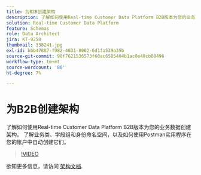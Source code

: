 ```yaml
---
title: 为B2B创建架构
description: 了解如何使用Real-time Customer Data Platform B2B版本为您的业务数据创建架构。
solution: Real-time Customer Data Platform
feature: Schemas
role: Data Architect
jira: KT-9258
thumbnail: 338241.jpg
exl-id: bbb47887-f982-4831-8002-6d1fa539a39b
source-git-commit: 90f7621536573f60ac6585404b1ac0e49cb08496
workflow-type: tm+mt
source-wordcount: '80'
ht-degree: 7%

---
```


# 为B2B创建架构

了解如何使用Real-time Customer Data Platform B2B版本为您的业务数据创建架构。 了解业务类、字段组和身份命名空间，以及如何使用Postman实用程序在您的帐户中自动创建它们。

>[!VIDEO](https://video.tv.adobe.com/v/338241?quality=12&learn=on)

欲知更多信息，请访问 [架构文档](https://experienceleague.adobe.com/docs/experience-platform/xdm/home.html?lang=zh-Hans).
